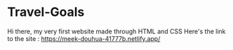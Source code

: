 # Travel-Goals
Hi there, my very first website made through HTML and CSS
Here's the link to the site : https://meek-douhua-41777b.netlify.app/
